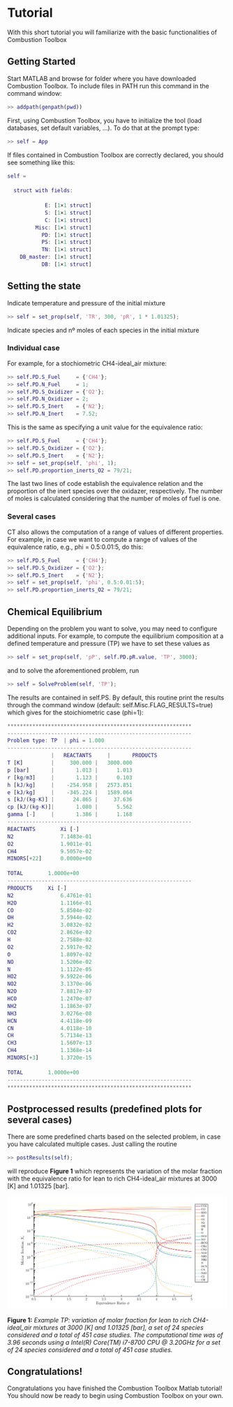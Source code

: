 # Tutorial

With this short tutorial you will familiarize with the basic functionalities of Combustion Toolbox

## Getting Started 
Start MATLAB and browse for folder where you have downloaded Combustion Toolbox. To include files in PATH run this command in the command window: 
```matlab
>> addpath(genpath(pwd))
```
First, using Combustion Toolbox, you have to initialize the tool (load databases, set default variables, ...). To do that at the prompt type:
```matlab
>> self = App
```
If files contained in Combustion Toolbox are correctly declared, you should see something like this:
```matlab
self = 

  struct with fields:

            E: [1×1 struct]
            S: [1×1 struct]
            C: [1×1 struct]
         Misc: [1×1 struct]
           PD: [1×1 struct]
           PS: [1×1 struct]
           TN: [1×1 struct]
    DB_master: [1×1 struct]
           DB: [1×1 struct]
```
## Setting the state
Indicate temperature and pressure of the initial mixture
 ```matlab
>> self = set_prop(self, 'TR', 300, 'pR', 1 * 1.01325);
```
Indicate species and nº moles of each species in the initial mixture
### Individual case
For example, for a stochiometric CH4-ideal_air mixture:
```matlab
>> self.PD.S_Fuel     = {'CH4'};
>> self.PD.N_Fuel     = 1;
>> self.PD.S_Oxidizer = {'O2'};
>> self.PD.N_Oxidizer = 2;
>> self.PD.S_Inert    = {'N2'};
>> self.PD.N_Inert    = 7.52;
```
This is the same as specifying a unit value for the equivalence ratio:
```matlab
>> self.PD.S_Fuel     = {'CH4'};
>> self.PD.S_Oxidizer = {'O2'};
>> self.PD.S_Inert    = {'N2'};
>> self = set_prop(self, 'phi', 1);
>> self.PD.proportion_inerts_O2 = 79/21;
```
The last two lines of code establish the equivalence relation and the proportion of the inert species over the oxidazer, respectively. The number of moles is calculated considering that the number of moles of fuel is one.
### Several cases
CT also allows the computation of a range of values of different properties. For example, in case we want to compute a range of values of the equivalence ratio, e.g., phi = 0.5:0.01:5, do this:
```matlab
>> self.PD.S_Fuel     = {'CH4'};
>> self.PD.S_Oxidizer = {'O2'};
>> self.PD.S_Inert    = {'N2'};
>> self = set_prop(self, 'phi', 0.5:0.01:5);
>> self.PD.proportion_inerts_O2 = 79/21;
```
## Chemical Equilibrium

Depending on the problem you want to solve, you may need to configure additional inputs. For example, to compute the equilibrium composition at a defined temperature and pressure (TP) we have to set these values as
```matlab
>> self = set_prop(self, 'pP', self.PD.pR.value, 'TP', 3000);
```
and to solve the aforementioned problem, run
```matlab
>> self = SolveProblem(self, 'TP');
```
The results are contained in self.PS. By default, this routine print the results through the command window (default: self.Misc.FLAG_RESULTS=true) which gives for the stoichiometric case (phi=1):
```matlab
***********************************************************
-----------------------------------------------------------
Problem type: TP  | phi = 1.000
-----------------------------------------------------------
              |   REACTANTS     |       PRODUCTS
T [K]         |	    300.000	|	3000.000
p [bar]       |	      1.013	|	   1.013
r [kg/m3]     |	      1.123	|	   0.103
h [kJ/kg]     |	   -254.958	|	2573.851
e [kJ/kg]     |	   -345.224	|	1589.064
s [kJ/(kg-K)] |	     24.865	|	  37.636
cp [kJ/(kg-K)]|	      1.080	|	   5.562
gamma [-]     |	      1.386	|	   1.168
-----------------------------------------------------------
REACTANTS        Xi [-]
N2           	 7.1483e-01
O2           	 1.9011e-01
CH4          	 9.5057e-02
MINORS[+22]      0.0000e+00

TOTAL  		 1.0000e+00
-----------------------------------------------------------
PRODUCTS	 Xi [-]
N2           	 6.4761e-01
H2O          	 1.1166e-01
CO           	 5.8504e-02
OH           	 3.5944e-02
H2           	 3.0832e-02
CO2          	 2.8626e-02
H            	 2.7588e-02
O2           	 2.5917e-02
O            	 1.8097e-02
NO           	 1.5206e-02
N            	 1.1122e-05
HO2          	 9.5922e-06
NO2          	 3.1370e-06
N2O          	 7.8817e-07
HCO          	 1.2470e-07
NH2          	 1.1863e-07
NH3          	 3.0276e-08
HCN          	 4.4118e-09
CN           	 4.0118e-10
CH           	 5.7134e-13
CH3          	 1.5607e-13
CH4          	 1.1368e-14
MINORS[+3]       1.3720e-15

TOTAL  		 1.0000e+00
-----------------------------------------------------------
***********************************************************
```
## Postprocessed results (predefined plots for several cases)
There are some predefined charts based on the selected problem, in case you have calculated multiple cases. Just calling the routine
```matlab
>> postResults(self);
```
will reproduce **Figure 1** which represents the variation of the molar fraction with the equivalence ratio for lean to rich CH4-ideal_air mixtures at 3000 [K] and 1.01325 [bar]. 

<p align="center">
    <img src="_static/img/Tutorial_1.svg" width="1000">
</p>

**Figure 1:** *Example TP: variation of molar fraction for lean to rich CH4-ideal_air mixtures at 3000 [K] and 1.01325 [bar], a set of 24 species considered and a total of 451 case studies. The computational time was of 3.96 seconds using a Intel(R) Core(TM) i7-8700 CPU @ 3.20GHz for a set of 24 species considered and a total of 451 case studies.*

## Congratulations!
Congratulations you have finished the Combustion Toolbox Matlab tutorial! You should now be ready to begin using Combustion Toolbox on your own.